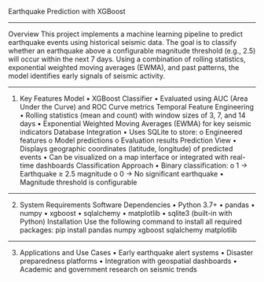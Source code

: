 Earthquake Prediction with XGBoost
________________________________________
Overview
This project implements a machine learning pipeline to predict earthquake events using historical seismic data. The goal is to classify whether an earthquake above a configurable magnitude threshold (e.g., 2.5) will occur within the next 7 days.
Using a combination of rolling statistics, exponential weighted moving averages (EWMA), and past patterns, the model identifies early signals of seismic activity.
________________________________________
1. Key Features
 Model
•	XGBoost Classifier
•	Evaluated using AUC (Area Under the Curve) and ROC Curve metrics
Temporal Feature Engineering
•	Rolling statistics (mean and count) with window sizes of 3, 7, and 14 days
•	Exponential Weighted Moving Averages (EWMA) for key seismic indicators
Database Integration
•	Uses SQLite to store:
o	Engineered features
o	Model predictions
o	Evaluation results
 Prediction View
•	Displays geographic coordinates (latitude, longitude) of predicted events
•	Can be visualized on a map interface or integrated with real-time dashboards
 Classification Approach
•	Binary classification:
o	1 → Earthquake ≥ 2.5 magnitude
o	0 → No significant earthquake
•	Magnitude threshold is configurable
________________________________________
2. System Requirements
Software Dependencies
•	Python 3.7+
•	pandas
•	numpy
•	xgboost
•	sqlalchemy
•	matplotlib
•	sqlite3 (built-in with Python)
 Installation
Use the following command to install all required packages:
pip install pandas numpy xgboost sqlalchemy matplotlib
________________________________________
3. Applications and Use Cases
•	Early earthquake alert systems
•	Disaster preparedness platforms
•	Integration with geospatial dashboards
•	Academic and government research on seismic trends

